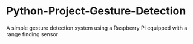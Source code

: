 # Python-Project-Gesture-Detection
A simple gesture detection system using a Raspberry Pi equipped with a range finding sensor
